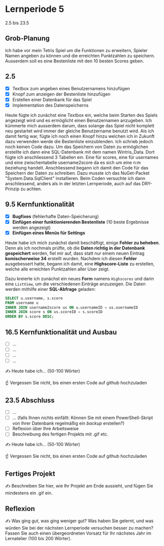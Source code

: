 # Lernperiode 5

2.5 bis 23.5

## Grob-Planung
Ich habe vor mein Tetris Spiel um die Funktionen zu erweitern, Spieler Namen angeben zu können und die erreichten Punktzahlen zu speichern. Ausserdem soll es eine Bestenliste mit den 10 besten Scores geben.

## 2.5

- [x] Textbox zum angeben eines Benutzernamens hinzufügen
- [X] Knopf zum anzeigen der Bestenliste hinzufügen
- [X] Erstellen einer Datenbank für das Spiel
- [X] Implementation des Datenspeicherns

Heute fügte ich zunächst eine Textbox ein, welche beim Starten des Spiels angezeigt wird und es ermöglicht einen Benutzernamen anzugeben. Ich kümmerte mich ausserdem darum, dass solange das Spiel nicht komplett neu gestartet wird immer der gleiche Benutzername benutzt wird. Als ich damit fertig war, fügte ich noch einen Knopf hinzu welchen ich in Zukunft dazu verwenden werde die Bestenliste einzublenden. Ich schrieb jedoch noch keinen Code dazu. Um das Speichern von Daten zu ermöglichen erstellte ich dann eine SQL-Datenbank mit dem namen Wintris_Data. Dort fügte ich anschliessend 3 Tabellen ein. Eine für scores, eine für usernames und eine zwischentabelle username2score da es sich um eine n:m beziehung handelt. Anschliessend begann ich damit den Code für das Speichern der Daten zu schreiben. Dazu musste ich das NuGet-Packet "System.Data.SqlClient" installieren. Beim Coden versuchte ich dann anschliessend, anders als in der letzten Lernperiode, auch auf das DRY-Prinzip zu achten.

## 9.5 Kernfunktionalität

- [x] **Bugfixes** (fehlerhafte Daten-Speicherung)
- [x] **Einfügen einer funktionierenden Bestenliste** (10 beste Ergebnisse werden angezeigt)
- [x] **Einfügen eines Menüs für Settings**

Heute habe ich mich zunächst damit beschäftigt, einige **Fehler zu beheben**. Denn als ich nochmals prüfte, ob die **Daten richtig in der Datenbank gespeichert** werden, fiel mir auf, dass statt nur einem neuen Eintrag **komischerweise 34** erstellt wurden. Nachdem ich diesen **Fehler** ausgebessert hatte, begann ich damit, eine **Highscore-Liste** zu erstellen, welche alle erreichten Punktzahlen aller User zeigt.

Dazu kreierte ich zunächst ein neues **Form** namens `Highscores` und darin eine `ListView`, um die verschiedenen Einträge anzuzeigen. Die Daten werden mithilfe einer **SQL-Abfrage** geladen:

```sql
SELECT u.username, s.score
FROM username u
INNER JOIN username2score us ON u.usernameID = us.usernameID
INNER JOIN score s ON us.scoreID = s.scoreID
ORDER BY s.score DESC;
````
## 16.5 Kernfunktionalität und Ausbau

- [ ] ...
- [ ] ...
- [ ] ...
- [ ] ...

✍️ Heute habe ich... (50-100 Wörter)

☝️ Vergessen Sie nicht, bis einen ersten Code auf github hochzuladen

## 23.5 Abschluss

- [ ] ...
- [ ] ... (falls Ihnen nichts einfällt: Können Sie mit einem PowerShell-Skript von Ihrer Datenbank regelmäßig ein *backup* erstellen?)
- [ ] Reflexion über Ihre Arbeitsweise
- [ ] Beschreibung des fertigen Projekts mit .gif etc.

✍️ Heute habe ich... (50-100 Wörter)

☝️ Vergessen Sie nicht, bis einen ersten Code auf github hochzuladen

## Fertiges Projekt

✍️ Beschreiben Sie hier, wie Ihr Projekt am Ende aussieht, und fügen Sie mindestens ein .gif ein.

## Reflexion

✍️ Was ging gut, was ging weniger gut? Was haben Sie gelernt, und was würden Sie bei der nächsten Lernperiode versuchen besser zu machen? Fassen Sie auch einen übergeordneten Vorsatz für Ihr nächstes Jahr im Lernatelier (100 bis 200 Wörter).
